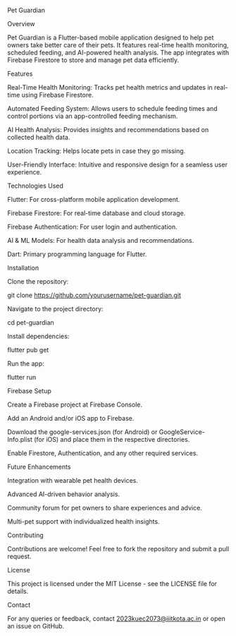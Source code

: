 Pet Guardian

Overview

Pet Guardian is a Flutter-based mobile application designed to help pet owners take better care of their pets. It features real-time health monitoring, scheduled feeding, and AI-powered health analysis. The app integrates with Firebase Firestore to store and manage pet data efficiently.

Features

Real-Time Health Monitoring: Tracks pet health metrics and updates in real-time using Firebase Firestore.

Automated Feeding System: Allows users to schedule feeding times and control portions via an app-controlled feeding mechanism.

AI Health Analysis: Provides insights and recommendations based on collected health data.

Location Tracking: Helps locate pets in case they go missing.

User-Friendly Interface: Intuitive and responsive design for a seamless user experience.

Technologies Used

Flutter: For cross-platform mobile application development.

Firebase Firestore: For real-time database and cloud storage.

Firebase Authentication: For user login and authentication.

AI & ML Models: For health data analysis and recommendations.

Dart: Primary programming language for Flutter.

Installation

Clone the repository:

git clone https://github.com/yourusername/pet-guardian.git

Navigate to the project directory:

cd pet-guardian

Install dependencies:

flutter pub get

Run the app:

flutter run

Firebase Setup

Create a Firebase project at Firebase Console.

Add an Android and/or iOS app to Firebase.

Download the google-services.json (for Android) or GoogleService-Info.plist (for iOS) and place them in the respective directories.

Enable Firestore, Authentication, and any other required services.

Future Enhancements

Integration with wearable pet health devices.

Advanced AI-driven behavior analysis.

Community forum for pet owners to share experiences and advice.

Multi-pet support with individualized health insights.

Contributing

Contributions are welcome! Feel free to fork the repository and submit a pull request.

License

This project is licensed under the MIT License - see the LICENSE file for details.

Contact

For any queries or feedback, contact 2023kuec2073@iiitkota.ac.in or open an issue on GitHub.

